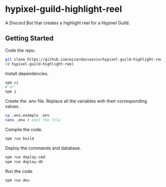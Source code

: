 # hypixel-guild-highlight-reel

A Discord Bot that creates a highlight reel for a Hypixel Guild.

## Getting Started

Code the repo.

```bash
git clone https://github.com/wizardassassin/hypixel-guild-highlight-reel.git
cd hypixel-guild-highlight-reel
```

Install dependencies.

```bash
npm ci
# or
npm i
```

Create the .env file. Replace all the variables with their corresponding values.

```bash
cp .env.example .env
nano .env # edit the file
```

Compile the code.

```bash
npm run build
```

Deploy the commands and database.

```bash
npm run deploy-cmd
npm run deploy-db
```

Run the code.

```bash
npm run dev
```
